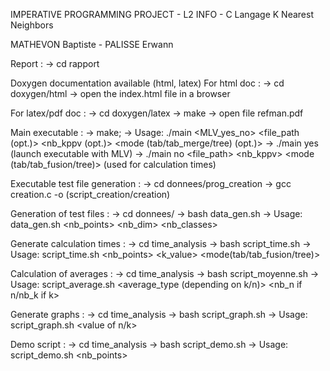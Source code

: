 IMPERATIVE PROGRAMMING PROJECT - L2 INFO - C Langage
K Nearest Neighbors

MATHEVON Baptiste - PALISSE Erwann

Report :
-> cd rapport

Doxygen documentation available (html, latex)
For html doc :
-> cd doxygen/html
-> open the index.html file in a browser

For latex/pdf doc :
-> cd doxygen/latex
-> make
-> open file refman.pdf 

Main executable :
-> make;
-> Usage: ./main <MLV_yes_no> <file_path (opt.)> <nb_kppv (opt.)> <mode (tab/tab_merge/tree) (opt.)>
-> ./main yes (launch executable with MLV)
-> ./main no <file_path> <nb_kppv> <mode (tab/tab_fusion/tree)> (used for calculation times)

Executable test file generation :
-> cd donnees/prog_creation
-> gcc creation.c -o (script_creation/creation)

Generation of test files :
-> cd donnees/
-> bash data_gen.sh
-> Usage: data_gen.sh <nb_points> <nb_dim> <nb_classes>

Generate calculation times :
-> cd time_analysis
-> bash script_time.sh
-> Usage: script_time.sh <nb_points> <k_value> <mode(tab/tab_fusion/tree)>

Calculation of averages :
-> cd time_analysis
-> bash script_moyenne.sh
-> Usage: script_average.sh <average_type (depending on k/n)> <nb_n if n/nb_k if k> <mode>

Generate graphs :
-> cd time_analysis
-> bash script_graph.sh
-> Usage: script_graph.sh <in fct of n or k> <value of n/k>

Demo script :
-> cd time_analysis
-> bash script_demo.sh
-> Usage: script_demo.sh <nb_points>
